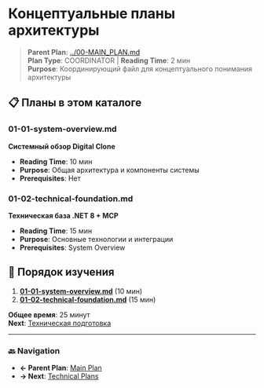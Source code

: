 # Концептуальные планы архитектуры

> **Parent Plan**: [../00-MAIN_PLAN.md](../00-MAIN_PLAN.md)  
> **Plan Type**: COORDINATOR | **Reading Time**: 2 мин  
> **Purpose**: Координирующий файл для концептуального понимания архитектуры

## 📋 Планы в этом каталоге

### 01-01-system-overview.md  
**Системный обзор Digital Clone**
- **Reading Time**: 10 мин  
- **Purpose**: Общая архитектура и компоненты системы
- **Prerequisites**: Нет

### 01-02-technical-foundation.md  
**Техническая база .NET 8 + MCP**  
- **Reading Time**: 15 мин  
- **Purpose**: Основные технологии и интеграции
- **Prerequisites**: System Overview

## 🎯 Порядок изучения  

1. **[01-01-system-overview.md](01-conceptual/01-01-system-overview.md)** (10 мин)  
2. **[01-02-technical-foundation.md](01-conceptual/01-02-technical-foundation.md)** (15 мин)

**Общее время**: 25 минут  
**Next**: [Техническая подготовка](02-technical.md)

---

### 🔙 Navigation
- **← Parent Plan**: [Main Plan](../00-MAIN_PLAN.md)
- **→ Next**: [Technical Plans](02-technical.md)